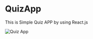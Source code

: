 # QuizApp

This is Simple Quiz APP by using React.js



![Quiz App](https://user-images.githubusercontent.com/66811996/103449965-bad9ab00-4d03-11eb-82e0-430af3abc9d1.png)
